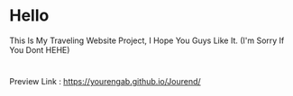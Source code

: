 # Hello
This Is My Traveling Website Project, I Hope You Guys Like It. (I'm Sorry If You Dont HEHE)
#
Preview Link : https://yourengab.github.io/Jourend/
